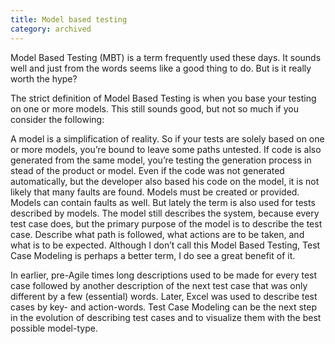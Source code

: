 ```yaml
---
title: Model based testing
category: archived
---
```


Model Based Testing (MBT) is a term frequently used these days. It sounds well and just from the words seems like a good thing to do. But is it really worth the hype?

The strict definition of Model Based Testing is when you base your testing on one or more models. This still sounds good, but not so much if you consider the following:

A model is a simplification of reality. So if your tests are solely based on one or more models, you’re bound to leave some paths untested.
If code is also generated from the same model, you’re testing the generation process in stead of the product or model. Even if the code was not generated automatically, but the developer also based his code on the model, it is not likely that many faults are found.
Models must be created or provided.
Models can contain faults as well.
But lately the term is also used for tests described by models. The model still describes the system, because every test case does, but the primary purpose of the model is to describe the test case. Describe what path is followed, what actions are to be taken, and what is to be expected. Although I don’t call this Model Based Testing, Test Case Modeling is perhaps a better term, I do see a great benefit of it.

In earlier, pre-Agile times long descriptions used to be made for every test case followed by another description of the next test case that was only different by a few (essential) words. Later, Excel was used to describe test cases by key- and action-words. Test Case Modeling can be the next step in the evolution of describing test cases and to visualize them with the best possible model-type.
